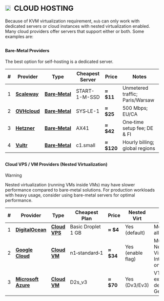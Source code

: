 # <sub><img height="18" src="https://octicons-col.vercel.app/cloud/A770EF">&nbsp;&nbsp;CLOUD HOSTING</sub>

Because of KVM virtualization requirement, `msb` can only work with dedicated servers or cloud instances with nested virtualization enabled. Many cloud providers offer servers that support either or both. Some examples are:

##

#### Bare‑Metal Providers

The best option for self-hosting is a dedicated server.

| #   | Provider                                                                                        | Type                                                                                              | Cheapest Server | Price      | Notes                           |
| --- | ----------------------------------------------------------------------------------------------- | ------------------------------------------------------------------------------------------------- | --------------- | ---------- | ------------------------------- |
| 1   | **[Scaleway](https://www.scaleway.com/en/dedibox/start/)**                                      | **[Bare‑Metal](https://www.scaleway.com/en/dedibox/start/)**                                      | START-1-M-SSD   | **≈ $11**  | Unmetered traffic; Paris/Warsaw |
| 2   | **[OVHcloud](https://eco.ovhcloud.com/en/?_gl=1*1fvpjnw*_gcl_au*MTc0MTg2MjQxMy4xNzQ1OTIxOTEx)** | **[Bare‑Metal](https://eco.ovhcloud.com/en/?_gl=1*1fvpjnw*_gcl_au*MTc0MTg2MjQxMy4xNzQ1OTIxOTEx)** | SYS‑LE-1        | **≈ $25**  | 500 Mbps; EU/CA                 |
| 3   | **[Hetzner](https://www.hetzner.com/dedicated-rootserver)**                                     | **[Bare‑Metal](https://www.hetzner.com/dedicated-rootserver)**                                    | AX41            | **≈ $42**  | One‑time setup fee; DE & FI     |
| 4   | **[Vultr](https://www.vultr.com/products/bare-metal/)**                                         | **[Bare‑Metal](https://www.vultr.com/products/bare-metal/)**                                      | c1.small        | **≈ $120** | Hourly billing; global regions  |

##

#### Cloud VPS / VM Providers (Nested Virtualization)

> [!WARNING]
> Nested virtualization (running VMs inside VMs) may have slower performance compared to bare-metal solutions. For production workloads with heavy usage, consider using bare-metal servers for optimal performance.

| #   | Provider                                                                            | Type                                                                         | Cheapest Plan      | Price     | Nested Virt       | Notes                                              |
| --- | ----------------------------------------------------------------------------------- | ---------------------------------------------------------------------------- | ------------------ | --------- | ----------------- | -------------------------------------------------- |
| 1   | **[DigitalOcean](https://www.digitalocean.com/products/droplets)**                  | **[Cloud VPS](https://www.digitalocean.com/products/droplets)**              | Basic Droplet 1 GB | **≈ $4**  | Yes (default)     | Modest perf, all regions                           |
| 2   | **[Google Cloud](https://cloud.google.com/compute)**                                | **[Cloud VM](https://cloud.google.com/compute)**                             | n1‑standard‑1      | **≈ $34** | Yes (enable flag) | Must enable Nested Virtualization; Intel host only |
| 3   | **[Microsoft Azure](https://azure.microsoft.com/en-us/products/virtual-machines/)** | **[Cloud VM](https://azure.microsoft.com/en-us/products/virtual-machines/)** | D2s_v3             | **≈ $70** | Yes (Dv3/Ev3)     | VT‑x exposed by default on Gen‑2 VMs               |
